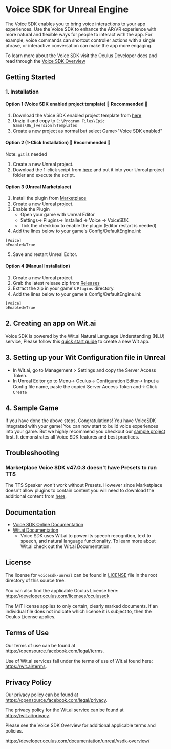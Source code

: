 # Voice SDK for Unreal Engine
The Voice SDK enables you to bring voice interactions to your app experiences. Use the Voice SDK to enhance the AR/VR experience with more natural and flexible ways for people to interact with the app. For example, voice commands can shortcut controller actions with a single phrase, or interactive conversation can make the app more engaging.

To learn more about the Voice SDK visit the Oculus Developer docs and read through the [Voice SDK Overview](https://developer.oculus.com/documentation/unreal/vsdk-overview/)

## Getting Started
### 1. Installation

#### Option 1 (Voice SDK enabled project template) :gem: Recommended :gem:
1. Download the Voice SDK enabled project template from [here](https://github.com/wit-ai/voicesdk-unreal/releases/latest/download/TP_VoiceSDK.zip)
2. Unzip it and copy to `C:\Program Files\Epic Games\UE_[version]\Templates`
3. Create a new project as normal but select Game>"Voice SDK enabled"

#### Option 2 (1-Click Installation) :gem: Recommended :gem:
Note: `git` is needed

1. Create a new Unreal project.
2. Download the 1-click script from [here](/VoiceSDK_1click_install_scripts) and put it into your Unreal project folder and execute the script.

#### Option 3 (Unreal Marketplace)
1. Install the plugin from [Marketplace](https://www.unrealengine.com/marketplace/en-US/product/voice-sdk)
2. Create a new Unreal project.
3. Enable the Plugin
   - Open your game with Unreal Editor
   - Settings-> Plugins-> Installed -> Voice -> VoiceSDK
   - Tick the checkbox to enable the plugin (Editor restart is needed)
4. Add the lines below to your game's Config/DefaultEngine.ini:
```
[Voice]
bEnabled=True
```
5. Save and restart Unreal Editor.

#### Option 4 (Manual Installation)
1. Create a new Unreal project.
2. Grab the latest release zip from [Releases](https://github.com/wit-ai/voicesdk-unreal/releases/)
3. Extract the zip in your game's `Plugins` directory.
4. Add the lines below to your game's Config/DefaultEngine.ini:
```
[Voice]
bEnabled=True
```

## 2. Creating an app on Wit.ai
Voice SDK is powered by the Wit.ai Natural Language Understanding (NLU) service, Please follow this [quick start guide](https://wit.ai/docs/quickstart) to create a new Wit app.

## 3. Setting up your Wit Configuration file in Unreal
- In Wit.ai, go to Management > Settings and copy the Server Access Token.
- In Unreal Editor go to Menu-> Oculus-> Configuration Editor-> Input a Config file name, paste the copied Server Access Token and-> Click `Create`

## 4. Sample Game
If you have done the above steps, Congratulations! You have VoiceSDK integrated with your game! You can now start to build voice experiences into your game. But we highly recommend you checkout our [sample project](https://github.com/wit-ai/voicesdk-unreal-samples) first. It demonstrates all Voice SDK features and best practices.

## Troubleshooting
### Marketplace Voice SDK v47.0.3 doesn't have Presets to run TTS
The TTS Speaker won't work without Presets. However since Marketplace doesn't allow plugins to contain content you will need to download the additional content from [here](https://github.com/wit-ai/wit-unreal/tree/47.0.3/Content/Presets).

## Documentation
* [Voice SDK Online Documentation](https://developer.oculus.com/documentation/unreal/vsdk-overview/)
* [Wit.ai Documentation](https://wit.ai/docs)
    * Voice SDK uses Wit.ai to power its speech recognition, text to speech, and natural language functionality. To learn more about Wit.ai check out the Wit.ai Documentation.

## License
The license for `voicesdk-unreal` can be found in [LICENSE](https://github.com/wit-ai/voicesdk-unreal/blob/main/LICENSE) file in the root directory of this source tree.

You can also find the applicable Oculus License here: https://developer.oculus.com/licenses/oculussdk

The MIT license applies to only certain, clearly marked documents. If an individual file does not indicate which license it is subject to, then the Oculus License applies.

## Terms of Use
Our terms of use can be found at https://opensource.facebook.com/legal/terms.

Use of Wit.ai services fall under the terms of use of Wit.ai found here: https://wit.ai/terms.

## Privacy Policy
Our privacy policy can be found at https://opensource.facebook.com/legal/privacy.

The privacy policy for the Wit.ai service can be found at https://wit.ai/privacy.

Please see the Voice SDK Overview for additional applicable terms and policies.

https://developer.oculus.com/documentation/unreal/vsdk-overview/
